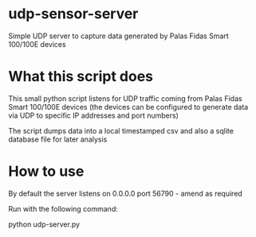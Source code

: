 # udp-sensor-server
Simple UDP server to capture data generated by Palas Fidas Smart 100/100E devices

# What this script does
This small python script listens for UDP traffic coming from Palas Fidas Smart 100/100E devices (the devices can be configured
to generate data via UDP to specific IP addresses and port numbers)

The script dumps data into a local timestamped csv and also a sqlite database file for later analysis

# How to use
By default the server listens on 0.0.0.0 port 56790 - amend as required

Run with the following command:

python udp-server.py
